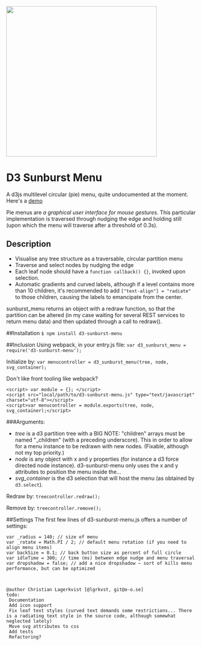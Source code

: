 <img src="https://raw.githubusercontent.com/lgrkvst/d3-sunburst-menu/master/img/observatory.jpg" width="400">

# D3 Sunburst Menu
A d3js multilevel circular (pie) menu, quite undocumented at the moment. Here's a [demo](https://rawgit.com/lgrkvst/d3-sunburst-menu/master/demo/d3-sunburst-demo.html)

Pie menus are _a graphical user interface for mouse gestures_. This particular implementation is traversed through nudging the edge and holding still (upon which the menu will traverse after a threshold of 0.3s).

## Description

* Visualise any tree structure as a traversable, circular partition menu
* Traverse and select nodes by nudging the edge
* Each leaf node should have a `function callback() {}`, invoked upon selection.
* Automatic gradients and curved labels, although if a level contains more than 10 children, it's recommended to add `["text-align"] = "radiate"` to those children, causing the labels to emancipate from the center.

sunburst_menu returns an object with a redraw function, so that the partition can be altered (in my case waiting for several REST services to return menu data) and then updated through a call to redraw().

##Installation
`$ npm install d3-sunburst-menu`

##Inclusion
Using webpack, in your entry.js file:
`var d3_sunburst_menu = require('d3-sunburst-menu');`

Initialize by:
`var menucontroller = d3_sunburst_menu(tree, node, svg_container);`

Don't like front tooling like webpack?
```
<script> var module = {}; </script>
<script src="local/path/to/d3-sunburst-menu.js" type="text/javascript" charset="utf-8"></script>
<script>var menucontroller = module.exports(tree, node, svg_container);</script>
```


###Arguments:

* _tree_ is a d3 partition tree with a BIG NOTE: "children" arrays must be named "_children" (with a preceding underscore). This in order to allow for a menu instance to be redrawn with new nodes. (Fixable, although not my top priority.)
* _node_ is any object with x and y properties (for instance a d3 force directed node instance). d3-sunburst-menu only uses the x and y attributes to position the menu inside the...
* _svg_container_ is the d3 selection that will host the menu (as obtained by `d3.select`).

Redraw by:
`treecontroller.redraw();`

Remove by:
`treecontroller.remove();`

##Settings
The first few lines of d3-sunburst-menu.js offers a number of settings:

    var _radius = 140; // size of menu
    var _rotate = Math.PI / 2; // default menu rotation (if you need to align menu items)
    var backSize = 0.1; // back button size as percent of full circle
    var idleTime = 300; // time (ms) between edge nudge and menu traversal
    var dropshadow = false; // add a nice dropshadow – sort of kills menu performance, but can be optimized



    @author Christian Lagerkvist [@lgrkvst, git@o-o.se]
    todo:
     Documentation
     Add icon support
     Fix leaf text styles (curved text demands some restrictions... There is a radiating text style in the source code, although somewhat neglected lately)
     Move svg attributes to css
     Add tests
     Refactoring?

